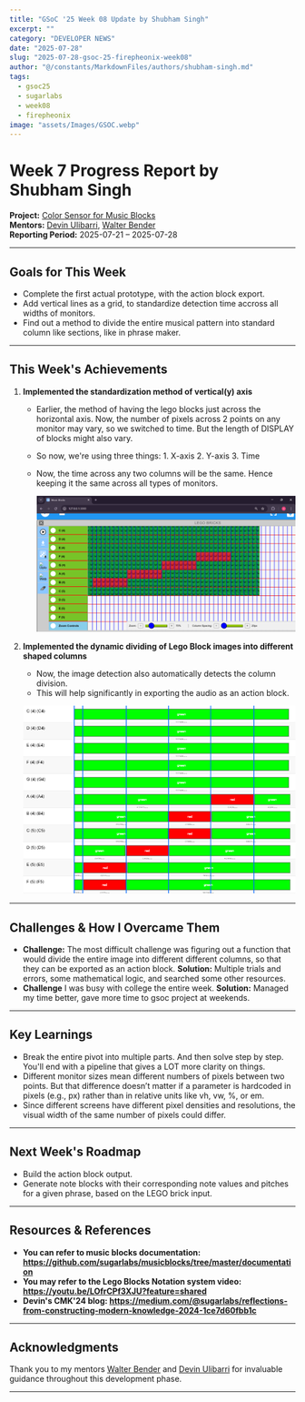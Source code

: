 ```yaml
---
title: "GSoC '25 Week 08 Update by Shubham Singh"
excerpt: ""
category: "DEVELOPER NEWS"
date: "2025-07-28"
slug: "2025-07-28-gsoc-25-firepheonix-week08"
author: "@/constants/MarkdownFiles/authors/shubham-singh.md"
tags:   
  - gsoc25
  - sugarlabs
  - week08
  - firepheonix
image: "assets/Images/GSOC.webp"
---
```


<!-- markdownlint-disable -->

# Week 7 Progress Report by Shubham Singh

**Project:** [Color Sensor for Music Blocks](https://github.com/sugarlabs/musicblocks/issues/4537)  
**Mentors:** [Devin Ulibarri](https://github.com/pikurasa), [Walter Bender](https://github.com/walterbender)  
**Reporting Period:** 2025-07-21 – 2025-07-28

---


## Goals for This Week

- Complete the first actual prototype, with the action block export.
- Add vertical lines as a grid, to standardize detection time accross all widths of monitors.
- Find out a method to divide the entire musical pattern into standard column like sections, like in phrase maker.

---

## This Week's Achievements

1. **Implemented the standardization method of vertical(y) axis**  
   - Earlier, the method of having the lego blocks just across the horizontal axis. Now, the number of pixels across 2 points on any monitor may vary, so we switched to time. But the length of DISPLAY of blocks might also vary.
   - So now, we're using three things: 1. X-axis 2. Y-axis 3. Time
   - Now, the time across any two columns will be the same. Hence keeping it the same across all types of monitors.

        ![Y-axis lines are now made](/assets/Developers/Shubham_Singh/gsoc-blog-week08-img2.png)


2. **Implemented the dynamic dividing of Lego Block images into different shaped columns**  
   - Now, the image detection also automatically detects the column division.
   - This will help significantly in exporting the audio as an action block.

    ![Detects column's left and right edges.](/assets/Developers/Shubham_Singh/gsoc-blog-week08-img-1.png)


---

## Challenges & How I Overcame Them

- **Challenge:** The most difficult challenge was figuring out a function that would divide the entire image into different different columns, so that they can be exported as an action block.
  **Solution:** Multiple trials and errors, some mathematical logic, and searched some other resources.
- **Challenge** I was busy with college the entire week.
  **Solution:** Managed my time better, gave more time to gsoc project at weekends.

---

## Key Learnings

- Break the entire pivot into multiple parts. And then solve step by step. You'll end with a pipeline that gives a LOT more clarity on things.
- Different monitor sizes mean different numbers of pixels between two points. But that difference doesn’t matter if a parameter is hardcoded in pixels (e.g., px) rather than in relative units like vh, vw, %, or em.
- Since different screens have different pixel densities and resolutions, the visual width of the same number of pixels could differ.

---

## Next Week's Roadmap

- Build the action block output.
- Generate note blocks with their corresponding note values and pitches for a given phrase, based on the LEGO brick input.

---

## Resources & References

- **You can refer to music blocks documentation: https://github.com/sugarlabs/musicblocks/tree/master/documentation** 
- **You may refer to the Lego Blocks Notation system video: https://youtu.be/LOfrCPf3XJU?feature=shared**
- **Devin's CMK'24 blog: https://medium.com/@sugarlabs/reflections-from-constructing-modern-knowledge-2024-1ce7d60fbb1c**

---

## Acknowledgments

Thank you to my mentors [Walter Bender](https://github.com/walterbender) and [Devin Ulibarri](https://github.com/pikurasa) for invaluable guidance throughout this development phase. 

---